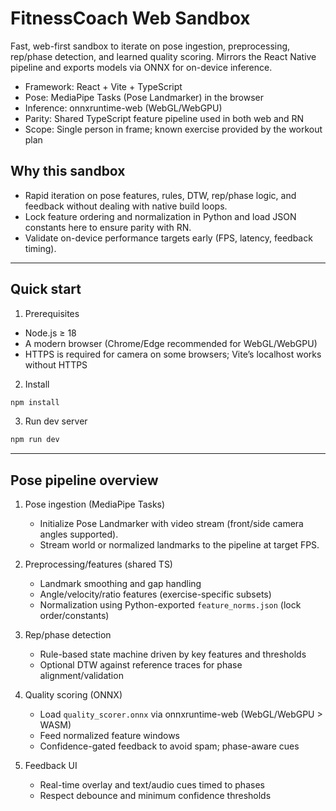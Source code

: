 # FitnessCoach Web Sandbox

Fast, web-first sandbox to iterate on pose ingestion, preprocessing, rep/phase detection, and learned quality scoring. Mirrors the React Native pipeline and exports models via ONNX for on-device inference.

- Framework: React + Vite + TypeScript
- Pose: MediaPipe Tasks (Pose Landmarker) in the browser
- Inference: onnxruntime-web (WebGL/WebGPU)
- Parity: Shared TypeScript feature pipeline used in both web and RN
- Scope: Single person in frame; known exercise provided by the workout plan

## Why this sandbox

- Rapid iteration on pose features, rules, DTW, rep/phase logic, and feedback without dealing with native build loops.
- Lock feature ordering and normalization in Python and load JSON constants here to ensure parity with RN.
- Validate on-device performance targets early (FPS, latency, feedback timing).

---

## Quick start

1. Prerequisites

- Node.js ≥ 18
- A modern browser (Chrome/Edge recommended for WebGL/WebGPU)
- HTTPS is required for camera on some browsers; Vite’s localhost works without HTTPS

2. Install

```bash
npm install
```

3. Run dev server

```bash
npm run dev
```

---

## Pose pipeline overview

1. Pose ingestion (MediaPipe Tasks)

   - Initialize Pose Landmarker with video stream (front/side camera angles supported).
   - Stream world or normalized landmarks to the pipeline at target FPS.

2. Preprocessing/features (shared TS)

   - Landmark smoothing and gap handling
   - Angle/velocity/ratio features (exercise-specific subsets)
   - Normalization using Python-exported `feature_norms.json` (lock order/constants)

3. Rep/phase detection

   - Rule-based state machine driven by key features and thresholds
   - Optional DTW against reference traces for phase alignment/validation

4. Quality scoring (ONNX)

   - Load `quality_scorer.onnx` via onnxruntime-web (WebGL/WebGPU > WASM)
   - Feed normalized feature windows
   - Confidence-gated feedback to avoid spam; phase-aware cues

5. Feedback UI
   - Real-time overlay and text/audio cues timed to phases
   - Respect debounce and minimum confidence thresholds
